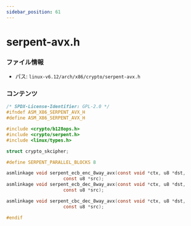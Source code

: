 ```yaml
---
sidebar_position: 61
---
```

# serpent-avx.h

### ファイル情報

- パス: `linux-v6.12/arch/x86/crypto/serpent-avx.h`

### コンテンツ

```h
/* SPDX-License-Identifier: GPL-2.0 */
#ifndef ASM_X86_SERPENT_AVX_H
#define ASM_X86_SERPENT_AVX_H

#include <crypto/b128ops.h>
#include <crypto/serpent.h>
#include <linux/types.h>

struct crypto_skcipher;

#define SERPENT_PARALLEL_BLOCKS 8

asmlinkage void serpent_ecb_enc_8way_avx(const void *ctx, u8 *dst,
					 const u8 *src);
asmlinkage void serpent_ecb_dec_8way_avx(const void *ctx, u8 *dst,
					 const u8 *src);

asmlinkage void serpent_cbc_dec_8way_avx(const void *ctx, u8 *dst,
					 const u8 *src);

#endif

```
